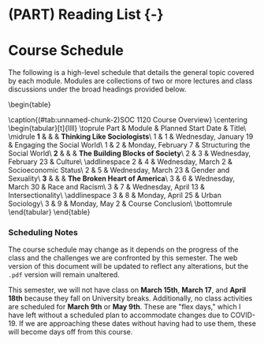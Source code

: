 # (PART) Reading List {-}



# Course Schedule

The following is a high-level schedule that details the general topic covered by each module. Modules are collections of two or more lectures and class discussions under the broad headings provided below.

\begin{table}

\caption{(\#tab:unnamed-chunk-2)SOC 1120 Course Overview}
\centering
\begin{tabular}[t]{llll}
\toprule
Part & Module & Planned Start Date & Title\\
\midrule
**1** &  &  & **Thinking Like Sociologists**\\
1 & 1 & Wednesday, January 19 & Engaging the Social World\\
1 & 2 & Monday, February 7 & Structuring the Social World\\
**2** &  &  & **The Building Blocks of Society**\\
2 & 3 & Wednesday, February 23 & Culture\\
\addlinespace
2 & 4 & Wednesday, March 2 & Socioeconomic Status\\
2 & 5 & Wednesday, March 23 & Gender and Sexuality\\
**3** &  &  & **The Broken Heart of America**\\
3 & 6 & Wednesday, March 30 & Race and Racism\\
3 & 7 & Wednesday, April 13 & Intersectionality\\
\addlinespace
3 & 8 & Monday, April 25 & Urban Sociology\\
3 & 9 & Monday, May 2 & Course Conclusion\\
\bottomrule
\end{tabular}
\end{table}

### Scheduling Notes

The course schedule may change as it depends on the progress of the class and the challenges we are confronted by this semester. The web version of this document will be updated to reflect any alterations, but the `.pdf` version will remain unaltered.

This semester, we will not have class on **March 15th**, **March 17**, and **April 18th**  because they fall on University breaks. Additionally, no class activities are scheduled for **March 9th** or **May 9th**. These are "flex days," which I have left without a scheduled plan to accommodate changes due to COVID-19. If we are approaching these dates without having had to use them, these will become days off from this course.
